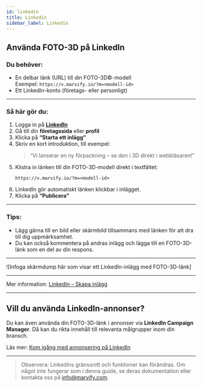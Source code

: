 ```yaml
---
id: linkedin
title: Linkedin
sidebar_label: Linkedin
---
```

## Använda FOTO-3D på LinkedIn

### Du behöver:
- En delbar länk (URL) till din FOTO-3D©-modell  
  Exempel: `https://v.marvify.io/?m=<modell-id>`
- Ett LinkedIn-konto (företags- eller personligt)

---

### Så här gör du:

1. Logga in på **[LinkedIn](https://www.linkedin.com/)**
2. Gå till din **företagssida** eller **profil**
3. Klicka på **“Starta ett inlägg”**
4. Skriv en kort introduktion, till exempel:
   > “Vi lanserar en ny förpackning – se den i 3D direkt i webbläsaren!”
5. Klistra in länken till din FOTO-3D-modell direkt i textfältet:
   ```
   https://v.marvify.io/?m=<modell-id>
   ```
6. LinkedIn gör automatiskt länken klickbar i inlägget.
7. Klicka på **“Publicera”**

---

### Tips:
- Lägg gärna till en bild eller skärmbild tillsammans med länken för att dra till dig uppmärksamhet.
- Du kan också kommentera på andras inlägg och lägga till en FOTO-3D-länk som en del av din respons.

---

![Infoga skärmdump här som visar ett LinkedIn-inlägg med FOTO-3D-länk]

---

Mer information: [LinkedIn – Skapa inlägg](https://www.linkedin.com/help/linkedin/answer/a518996)

---

## Vill du använda LinkedIn-annonser?

Du kan även använda din FOTO-3D-länk i annonser via **LinkedIn Campaign Manager**. Då kan du rikta innehåll till relevanta målgrupper inom din bransch.

Läs mer: [Kom igång med annonsering på LinkedIn](https://business.linkedin.com/marketing-solutions/success/getting-started)

---

> Observera: LinkedIns gränssnitt och funktioner kan förändras. Om något inte fungerar som i denna guide, se deras dokumentation eller kontakta oss på [info@marvify.com](mailto:info@marvify.com).
